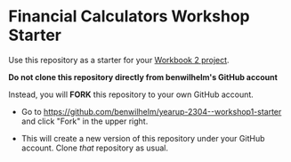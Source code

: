 # Financial Calculators Workshop Starter

Use this repository as a starter for your [Workbook 2 project](https://app.schoology.com/course/6647459250/materials/gp/6647462424).

**Do not clone this repository directly from benwilhelm's GitHub account**

Instead, you will **FORK** this repository to your own GitHub account.

- Go to https://github.com/benwilhelm/yearup-2304--workshop1-starter and click "Fork" in the upper right.

- This will create a new version of this repository under your GitHub account. Clone _that_ repository as usual.
